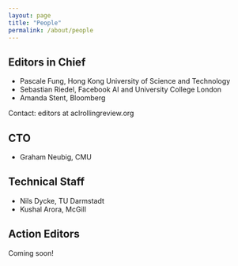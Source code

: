 ```yaml
---
layout: page
title: "People"
permalink: /about/people
---
```


## Editors in Chief

* Pascale Fung, Hong Kong University of Science and Technology
* Sebastian Riedel, Facebook AI and University College London
* Amanda Stent, Bloomberg

Contact: editors at aclrollingreview.org

## CTO

* Graham Neubig, CMU

## Technical Staff

* Nils Dycke, TU Darmstadt
* Kushal Arora, McGill

## Action Editors

Coming soon!
